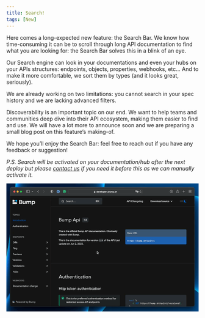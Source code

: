 ```yaml
---
title: Search!
tags: [New]
---
```


Here comes a long-expected new feature: the Search Bar. We know how time-consuming it can be to scroll through long API documentation to find what you are looking for: the Search Bar solves this in a blink of an eye.

Our Search engine can look in your documentations and even your hubs on your APIs structures: endpoints, objects, properties, webhooks, etc... And to make it more comfortable, we sort them by types (and it looks great, seriously).

We are already working on two limitations: you cannot search in your spec history and we are lacking advanced filters.

Discoverability is an important topic on our end. We want to help teams and communities deep dive into their API ecosystem, making them easier to find and use. We will have a lot more to announce soon and we are preparing a small blog post on this feature’s making-of.

We hope you’ll enjoy the Search Bar: feel free to reach out if you have any feedback or suggestion!

_P.S. Search will be activated on your documentation/hub after the next deploy but please <a class="intercom-launcher-selector" href="mailto:help@bump.sh">contact us</a> if you need it before this as we can manually activate it._

![search.gif](/files/changelog/search.gif)
